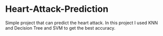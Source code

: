 # Heart-Attack-Prediction
Simple project that can predict the heart attack.
In this project I used KNN and Decision Tree and SVM to get the best accuracy.
